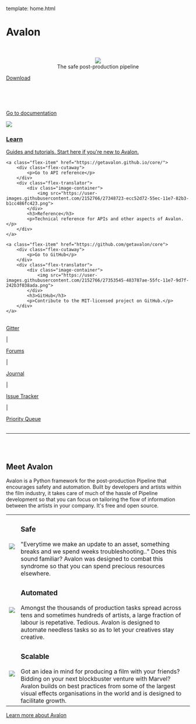 template: home.html

# Avalon

<br>
<br>

<div style="text-align: center">
	<img src="https://user-images.githubusercontent.com/2152766/27349489-58285f06-55ef-11e7-9229-b89320eae405.png">
	<p style="margin: 0">The safe post-production pipeline</p>
</div>

<a href="guides/#install" class="button blue">Download</a>

<br>
<br>
<br>

<div class="flex-container">
	<a class="flex-item" href="introduction/">
		<div class="flex-cutaway">
			<p>Go to documentation</p>
		</div>
		<div class="flex-translator">
			<div class="image-container">
				<img src="https://user-images.githubusercontent.com/2152766/27348772-159b0b4a-55ed-11e7-8e0e-f780fc47d0c8.png">
			</div>
			<h3>Learn</h3>
			<p>Guides and tutorials. Start here if you're new to Avalon.</p>
		</div>
	</a>

	<a class="flex-item" href="https://getavalon.github.io/core/">
		<div class="flex-cutaway">
			<p>Go to API reference</p>
		</div>
		<div class="flex-translator">
			<div class="image-container">
				<img src="https://user-images.githubusercontent.com/2152766/27348723-ecc52d72-55ec-11e7-82b3-b1cc486fc423.png">
			</div>
			<h3>Reference</h3>
			<p>Technical reference for APIs and other aspects of Avalon.</p>
		</div>
	</a>

	<a class="flex-item" href="https://github.com/getavalon/core">
		<div class="flex-cutaway">
			<p>Go to GitHub</p>
		</div>
		<div class="flex-translator">
			<div class="image-container">
				<img src="https://user-images.githubusercontent.com/2152766/27353545-483787ae-55fc-11e7-9d7f-242b3f038ada.png">
			</div>
			<h3>GitHub</h3>
			<p>Contribute to the MIT-licensed project on GitHub.</p>
		</div>
	</a>
</div>

<br>

<div id="home-links">
    <div>
    	<a href="https://gitter.im/getavalon" target="_blank">Gitter</a> <p>|</p>
    	<a href="http://forums.getavalon.io" target="_blank">Forums</a> <p>|</p>
    	<a href="https://mindbender-studio.github.io/journal" target="_blank">Journal</a> <p>|</p>
    	<a href="https://github.com/getavalon/core/issues" target="_blank">Issue Tracker</a> <p>|</p>
    	<a href="https://github.com/getavalon/core/projects/1" target="_blank">Priority Queue</a>
    </div>
</div>

<br>
 
---

<br>
<br>


## Meet Avalon

Avalon is a Python framework for the post-production Pipeline that encourages safety and automation. Built by developers and artists within the film industry, it takes care of much of the hassle of Pipeline development so that you can focus on tailoring the flow of information between the artists in your company. It's free and open source.

<table id="home-features">
	<tr>
		<td>
			<img src="https://user-images.githubusercontent.com/2152766/27373641-0581f7b8-5661-11e7-9cbd-a92c963aa9a4.png">
		</td>
		<td>
			<h3>Safe</h3>
			"Everytime we make an update to an asset, something breaks and we spend weeks troubleshooting.." Does this sound familiar? Avalon was designed to combat this syndrome so that you can spend precious resources elsewhere.
		</td>
	</tr>
	<tr>
		<td>
			<img src="https://user-images.githubusercontent.com/2152766/27373644-0783499a-5661-11e7-96dc-7b1690aee5f1.png">
		</td>
		<td>
			<h3>Automated</h3>
			Amongst the thousands of production tasks spread across tens and sometimes hundreds of artists, a large fraction of labour is repetative. Tedious. Avalon is designed to automate needless tasks so as to let your creatives stay creative.
		</td>
	</tr>
	<tr>
		<td>
			<img src="https://user-images.githubusercontent.com/2152766/27373642-0674784e-5661-11e7-9215-7a83af26bc10.png">
		</td>
		<td>
			<h3>Scalable</h3>
			Got an idea in mind for producing a film with your friends? Bidding on your next blockbuster venture with Marvel? Avalon builds on best practices from some of the largest visual effects organisations in the world and is designed to facilitate growth.
		</td>
	</tr>
</table>

<a href="introduction/" class="button red">Learn more about Avalon</a>


<br>
<br>

<div style="display: none">
TODO(marcus): Format this nicely.

---

<br>

## Built on

!!! danger "Note to self"

	Format this

Open source software used in this open source software.

- Pyblish
- jsonschema
- qtawesome
- requests
- six
- Qt.py
- toml
- MongoDB
- PyMongo
- PyQt
- Qt
- QML

<br>

---

## Support

!!! danger "Note to self"
  
 	Insert logos here.

- ftrack
- Shotgun
- Perforce
- Maya
- Nuke
- Houdini
- Clarisse
- Mudbox
- Zbrush
- Photoshop
- After Effects
- Flame

<br>
<br>

---

<br>

## Industries

<div class="flex-container">
	<a class="flex-item" href="overview/">
		<div class="flex-translator">
			<div class="image-container">
				<img src="https://user-images.githubusercontent.com/2152766/27348772-159b0b4a-55ed-11e7-8e0e-f780fc47d0c8.png">
			</div>
			<h3>Animation & Graphic Design</h3>
			<p>Track complex animation productions and communicate with your team of artists to ensure everyone is on the same page and on schedule.</p>
		</div>
	</a>

	<a class="flex-item" href="https://getavalon.github.io/core/">
		<div class="flex-translator">
			<div class="image-container">
				<img src="https://user-images.githubusercontent.com/2152766/27348723-ecc52d72-55ec-11e7-82b3-b1cc486fc423.png">
			</div>
			<h3>Episodic TV & Feature Film</h3>
			<p>Let ftrack become the backbone of your VFX pipeline as its powerful API and integrations allow your studio to collaborate with production teams worldwide.</p>
		</div>
	</a>

	<a class="flex-item" href="https://github.com/getavalon/core">
		<div class="flex-translator">
			<div class="image-container">
				<img src="https://user-images.githubusercontent.com/2152766/27353545-483787ae-55fc-11e7-9d7f-242b3f038ada.png">
			</div>
			<h3>Marketing & Advertising</h3>
			<p>Manage your shortform project team and assets to ensure a smooth production with tight deadlines. Review media with collaborators and clients to gain swift approval.</p>
		</div>
	</a>

	<a class="flex-item" href="https://github.com/getavalon/core">
		<div class="flex-translator">
			<div class="image-container">
				<img src="https://user-images.githubusercontent.com/2152766/27353545-483787ae-55fc-11e7-9d7f-242b3f038ada.png">
			</div>
			<h3>Virtual & Augmented Reality</h3>
			<p>Create your next cutting edge VR/AR project with a production proven solution to ensure your team reaches the finish line on time and on budget.</p>
		</div>
	</a>
</div>

<br>

---

</div>

<br>
<br>
<br>
<br>
